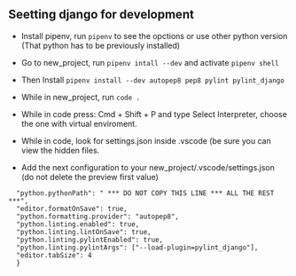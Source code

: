 ## Seetting django for development

* Install pipenv, run ``pipenv`` to see the opctions or use other python version (That python has to be previously installed)

* Go to new_project, run ``pipenv intall --dev`` and activate ``pipenv shell``

* Then Install ``pipenv install --dev autopep8 pep8 pylint pylint_django``

* While in new_project, run ``code .``

* While in code press: Cmd + Shift + P and type Select Interpreter, choose the one with virtual enviroment.

* While in code, look for settings.json inside .vscode (be sure you can view the hidden files.

* Add the next configuration to your new_project/.vscode/settings.json (do not delete the preview first value)

```{
  "python.pythonPath": " *** DO NOT COPY THIS LINE *** ALL THE REST ***",
  "editor.formatOnSave": true,
  "python.formatting.provider": "autopep8",
  "python.linting.enabled": true,
  "python.linting.lintOnSave": true,
  "python.linting.pylintEnabled": true,
  "python.linting.pylintArgs": ["--load-plugin=pylint_django"],
  "editor.tabSize": 4
  }
```
